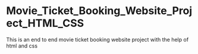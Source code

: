 # Movie_Ticket_Booking_Website_Project_HTML_CSS
This is an end to end movie ticket booking website project with the help of html and css 
